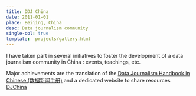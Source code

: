```yaml
---
title: DDJ China
date: 2011-01-01
place: Beijing, China
desc: Data journalism community
single-col: true
template:  projects/gallery.html
---
```


I have taken part in several initiatives to foster the development of a data journalism community in China : events, teachings, etc.

Major achievements are the translation of the [Data Journalism Handbook in Chinese (数据新闻手册)](http://xiaoyongzi.github.io/web/) and a dedicated website to share resources [DJChina](http://djchina.org/)
